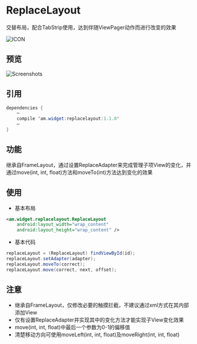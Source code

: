 # ReplaceLayout
 交替布局，配合TabStrip使用，达到伴随ViewPager动作而进行改变的效果

![ICON](https://github.com/AlexMofer/ProjectX/blob/master/replacelayout/icon.png)
## 预览
![Screenshots](https://github.com/AlexMofer/ProjectX/blob/master/replacelayout/screenshots.gif)

## 引用
```java
dependencies {
    ⋯
    compile 'am.widget:replacelayout:1.1.0'
    ⋯
}
```

## 功能
继承自FrameLayout，通过设置ReplaceAdapter来完成管理子项View的变化，并通过move(int, int, float)方法和moveTo(int)方法达到变化的效果

## 使用
- 基本布局
```xml
<am.widget.replacelayout.ReplaceLayout
    android:layout_width="wrap_content"
    android:layout_height="wrap_content" />
```
- 基本代码
```java
replaceLayout = (ReplaceLayout) findViewById(id);
replaceLayout.setAdapter(adapter);
replaceLayout.moveTo(correct);
replaceLayout.move(correct, next, offset);
```

## 注意
- 继承自FrameLayout，仅修改必要的触摸拦截，不建议通过xml方式在其内部添加View
- 仅有设置ReplaceAdapter并实现其中的变化方法才能实现子View变化效果
- move(int, int, float)中最后一个参数为0-1的偏移值
- 清楚移动方向可使用moveLeft(int, int, float)及moveRight(int, int, float)